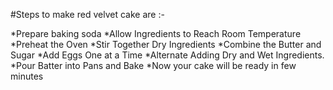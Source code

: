 #Steps to make red velvet cake are :-

*Prepare baking soda
*Allow Ingredients to Reach Room Temperature
*Preheat the Oven
*Stir Together Dry Ingredients
*Combine the Butter and Sugar
*Add Eggs One at a Time
*Alternate Adding Dry and Wet Ingredients.
*Pour Batter into Pans and Bake
*Now your cake will be ready in few minutes

